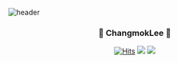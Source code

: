 ![header](https://capsule-render.vercel.app/api?type=waving&color=0:c31432,100:240b36&height=200&section=header&text=Welcome&fontSize=70&desc=changmok's%20github%20profile&fontAlign=50&fontAlignY=30&descAlign=50&descAlignY=50)
  
<div align=center>
  
### :star2: **ChangmokLee** :star2:
  
[![Hits](https://hits.seeyoufarm.com/api/count/incr/badge.svg?url=https%3A%2F%2Fgithub.com%2FChangmokLee&count_bg=%23000000&title_bg=%23000000&icon=github.svg&icon_color=%23FFFFFF&title=GitHub&edge_flat=false)](https://hits.seeyoufarm.com) <a href="https://www.instagram.com/changmoklee_/"><img src="https://img.shields.io/badge/Instagram-E4405F?style=flat-square&logo=Instagram&logoColor=white"/></a>  <a href="mokcandy97@gmail.com"><img src="https://img.shields.io/badge/Gmail-EA4335?style=flat-square&logo=Gmail&logoColor=white"/></a>

</div>
